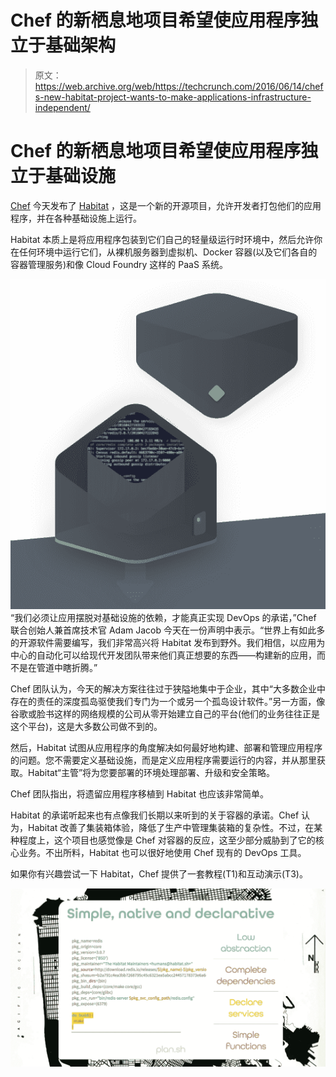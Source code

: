 # Chef 的新栖息地项目希望使应用程序独立于基础架构

> 原文：<https://web.archive.org/web/https://techcrunch.com/2016/06/14/chefs-new-habitat-project-wants-to-make-applications-infrastructure-independent/>

# Chef 的新栖息地项目希望使应用程序独立于基础设施

[Chef](https://web.archive.org/web/20230304081602/https://www.chef.io/) 今天发布了 [Habitat](https://web.archive.org/web/20230304081602/https://www.habitat.sh/about/why-habitat/) ，这是一个新的开源项目，允许开发者打包他们的应用程序，并在各种基础设施上运行。

Habitat 本质上是将应用程序包装到它们自己的轻量级运行时环境中，然后允许你在任何环境中运行它们，从裸机服务器到虚拟机、Docker 容器(以及它们各自的容器管理服务)和像 Cloud Foundry 这样的 PaaS 系统。

[![2016-06-14_1038](img/5a0af3c8bd53a509f6ef5fc02559c225.png)](https://web.archive.org/web/20230304081602/https://techcrunch.com/wp-content/uploads/2016/06/2016-06-14_1038.png) “我们必须让应用摆脱对基础设施的依赖，才能真正实现 DevOps 的承诺，”Chef 联合创始人兼首席技术官 Adam Jacob 今天在一份声明中表示。“世界上有如此多的开源软件需要编写，我们非常高兴将 Habitat 发布到野外。我们相信，以应用为中心的自动化可以给现代开发团队带来他们真正想要的东西——构建新的应用，而不是在管道中瞎折腾。”

Chef 团队认为，今天的解决方案往往过于狭隘地集中于企业，其中“大多数企业中存在的责任的深度孤岛驱使我们专门为一个或另一个孤岛设计软件。”另一方面，像谷歌或脸书这样的网络规模的公司从零开始建立自己的平台(他们的业务往往正是这个平台)，这是大多数公司做不到的。

然后，Habitat 试图从应用程序的角度解决如何最好地构建、部署和管理应用程序的问题。您不需要定义基础设施，而是定义应用程序需要运行的内容，并从那里获取。Habitat“主管”将为您要部署的环境处理部署、升级和安全策略。

Chef 团队指出，将遗留应用程序移植到 Habitat 也应该非常简单。

Habitat 的承诺听起来也有点像我们长期以来听到的关于容器的承诺。Chef 认为，Habitat 改善了集装箱体验，降低了生产中管理集装箱的复杂性。不过，在某种程度上，这个项目也感觉像是 Chef 对容器的反应，这至少部分威胁到了它的核心业务。不出所料，Habitat 也可以很好地使用 Chef 现有的 DevOps 工具。

如果你有兴趣尝试一下 Habitat，Chef 提供了一套教程(T1)和互动演示(T3)。

[![2016-06-14_0844_001](img/ebcc1da412e10b407da4dd10bb1dba49.png)](https://web.archive.org/web/20230304081602/https://techcrunch.com/wp-content/uploads/2016/06/2016-06-14_0844_001.png)
